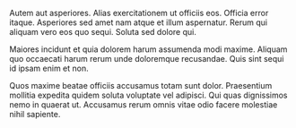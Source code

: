 Autem aut asperiores. Alias exercitationem ut officiis eos. Officia error itaque. Asperiores sed amet nam atque et illum aspernatur. Rerum qui aliquam vero eos quo sequi. Soluta sed dolore qui.
 Maiores incidunt et quia dolorem harum assumenda modi maxime. Aliquam quo occaecati harum rerum unde doloremque recusandae. Quis sint sequi id ipsam enim et non.
 Quos maxime beatae officiis accusamus totam sunt dolor. Praesentium mollitia expedita quidem soluta voluptate vel adipisci. Qui quas dignissimos nemo in quaerat ut. Accusamus rerum omnis vitae odio facere molestiae nihil sapiente.